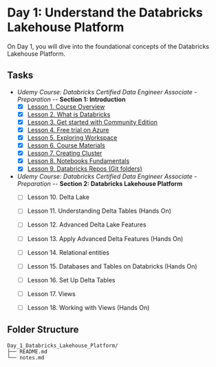 # Day 1: Understand the Databricks Lakehouse Platform

On Day 1, you will dive into the foundational concepts of the Databricks Lakehouse Platform. 


## Tasks

- *Udemy Course: Databricks Certified Data Engineer Associate - Preparation* -- **Section 1: Introduction**
  * [x] [Lesson 1. Course Overview](./notes.md#lesson-1-course-overview)
  * [x] [Lesson 2. What is Databricks](./notes.md#lesson-2-what-is-databricks)
  * [x] [Lesson 3. Get started with Community Edition](./notes.md#lesson-3-get-started-with-community-edition)
  * [x] [Lesson 4. Free trial on Azure](./notes.md#lesson-4-free-trial-on-azure)
  * [x] [Lesson 5. Exploring Workspace](./notes.md#lesson-5-exploring-workspace)
  * [x] [Lesson 6. Course Materials](./notes.md#lesson-6-course-materials)
  * [x] [Lesson 7. Creating Cluster](./notes.md#lesson-7-creating-cluster)
  * [x] [Lesson 8. Notebooks Fundamentals](./notes.md#lesson-8-notebooks-fundamentals)
  * [x] [Lesson 9. Databricks Repos (Git folders)](./notes.md#lesson-9-databricks-repos-git-folders)

- *Udemy Course: Databricks Certified Data Engineer Associate - Preparation* -- **Section 2: Databricks Lakehouse Platform**
  * [ ] Lesson 10. Delta Lake
  * [ ] Lesson 11. Understanding Delta Tables (Hands On)
  * [ ] Lesson 12. Advanced Delta Lake Features
  * [ ] Lesson 13. Apply Advanced Delta Features (Hands On)
  * [ ] Lesson 14. Relational entities
  * [ ] Lesson 15. Databases and Tables on Databricks (Hands On)
  * [ ] Lesson 16. Set Up Delta Tables
  * [ ] Lesson 17. Views
  * [ ] Lesson 18. Working with Views (Hands On)


## Folder Structure

```
Day_1_Databricks_Lakehouse_Platform/
├── README.md
└── notes.md
```
